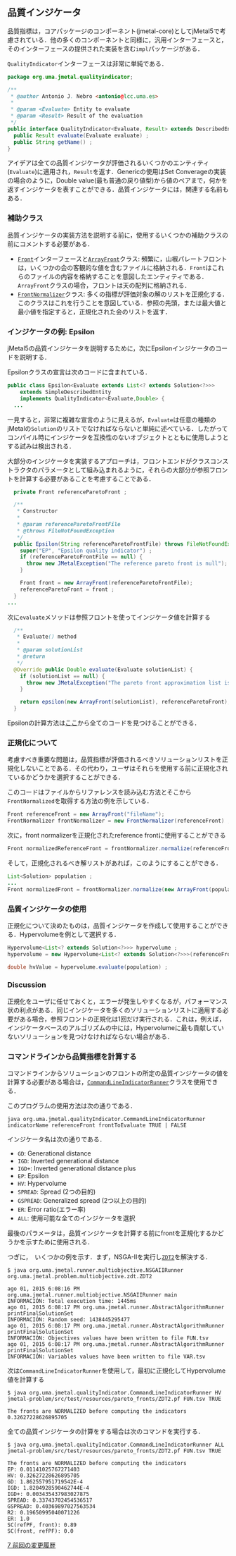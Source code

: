 ## 品質インジケータ

品質指標は，コアパッケージのコンポーネント(jmetal-core)としてjMetal5で考慮されている．他の多くのコンポーネントと同様に，汎用インターフェースと，そのインターフェースの提供された実装を含む`impl`パッケージがある．

`QualityIndicator`インターフェースは非常に単純である．

```java
package org.uma.jmetal.qualityindicator;

/**
 * @author Antonio J. Nebro <antonio@lcc.uma.es>
 *
 * @param <Evaluate> Entity to evaluate
 * @param <Result> Result of the evaluation
 */
public interface QualityIndicator<Evaluate, Result> extends DescribedEntity {
  public Result evaluate(Evaluate evaluate) ;
  public String getName() ;
}
```

アイデアは全ての品質インジケータが評価されるいくつかのエンティティ(`Evaluate`)に適用され，`Result`を返す．Genericの使用はSet Converageの実装の場合のように，Double value(最も普通の戻り値型)から値のペアまで，何かを返すインジケータを表すことができる．品質インジケータには，関連する名前もある．

### 補助クラス
品質インジケータの実装方法を説明する前に，使用するいくつかの補助クラスの前にコメントする必要がある．

- [`Front`](https://github.com/jMetal/jMetal/blob/jmetal-5.0/jmetal-core/src/main/java/org/uma/jmetal/util/front/Front.java)インターフェースと[`ArrayFront`](https://github.com/jMetal/jMetal/blob/jmetal-5.0/jmetal-core/src/main/java/org/uma/jmetal/util/front/imp/ArrayFront.java)クラス: 頻繁に，山椒パレートフロントは，いくつかの会の客観的な値を含むファイルに格納される．`Front`はこれらのファイルの内容を格納することを意図したエンティティである．`ArrayFront`クラスの場合，フロントは天の配列に格納される．
- [`FrontNormalizer`](https://github.com/jMetal/jMetal/blob/jmetal-5.0/jmetal-core/src/main/java/org/uma/jmetal/util/front/util/FrontNormalizer.java)クラス: 多くの指標が評価対象の解のリストを正規化する．このクラスはこれを行うことを意図している．参照の先頭，または最大値と最小値を指定すると，正規化された会のリストを返す．

### インジケータの例: Epsilon
jMetal5の品質インジケータを説明するために，次にEpsilonインジケータのコードを説明する．

Epsilonクラスの宣言は次のコードに含まれている．

```java
public class Epsilon<Evaluate extends List<? extends Solution<?>>>
    extends SimpleDescribedEntity
    implements QualityIndicator<Evaluate,Double> {
  ...

```

一見すると，非常に複雑な宣言のように見えるが，`Evaluate`は任意の種類のjMetalの`Solution`のリストでなければならないと単純に述べている．したがってコンパイル時にインジケータを互換性のないオブジェクトとともに使用しようとする試みは検出される．

大部分のインジケータを実装するアプローチは，フロントエンドがクラスコンストラクタのパラメータとして組み込まれるように，それらの大部分が参照フロントを計算する必要があることを考慮することである．


```java
  private Front referenceParetoFront ;

  /**
   * Constructor
   *
   * @param referenceParetoFrontFile
   * @throws FileNotFoundException
   */
  public Epsilon(String referenceParetoFrontFile) throws FileNotFoundException {
    super("EP", "Epsilon quality indicator") ;
    if (referenceParetoFrontFile == null) {
      throw new JMetalException("The reference pareto front is null");
    }

    Front front = new ArrayFront(referenceParetoFrontFile);
    referenceParetoFront = front ;
  }
...
```

次に`evaluate`メソッドは参照フロントを使ってインジケータ値を計算する

```java
  /**
   * Evaluate() method
   *
   * @param solutionList
   * @return
   */
  @Override public Double evaluate(Evaluate solutionList) {
    if (solutionList == null) {
      throw new JMetalException("The pareto front approximation list is null") ;
    }

    return epsilon(new ArrayFront(solutionList), referenceParetoFront);
  }
```

Epsilonの計算方法は[ここ]( https://github.com/jMetal/jMetal/blob/jmetal-5.0/jmetal-core/src/main/java/org/uma/jmetal/qualityindicator/impl/Epsilon.java)から全てのコードを見つけることができる．

### 正規化について
考慮すべき重要な問題は，品質指標が評価されるべきソリューションリストを正規化しないことである．その代わり，ユーザはそれらを使用する前に正規化されているかどうかを選択することができる．

このコードはファイルからリファレンスを読み込む方法とそこから`FrontNormalized`を取得する方法の例を示している．

```java
Front referenceFront = new ArrayFront("fileName");
FrontNormalizer frontNormalizer = new FrontNormalizer(referenceFront) ;
```

次に，front normalizerを正規化されたreference frontに使用することができる

```java
Front normalizedReferenceFront = frontNormalizer.normalize(referenceFront) ;
```

そして，正規化されるべき解リストがあれば，このようにすることができる．

``` java
List<Solution> population ;
...
Front normalizedFront = frontNormalizer.normalize(new ArrayFront(population)) ;
```

### 品質インジケータの使用
正規化について決めたものは，品質インジケータを作成して使用することができる．Hypervolumeを例として選択する．

```java
Hypervolume<List<? extends Solution<?>>> hypervolume ;
hypervolume = new Hypervolume<List<? extends Solution<?>>>(referenceFront) ;

double hvValue = hypervolume.evaluate(population) ;
```

### Discussion
正規化をユーザに任せておくと，エラーが発生しやすくなるが，パフォーマンス状の利点がある．同じインジケータを多くのソリューションリストに適用する必要がある場合，参照フロントの正規化は1回だけ実行される．これは，例えば，インジケータベースのアルゴリズムの中には，Hypervolumeに最も貢献していないソリューションを見つけなければならない場合がある．

### コマンドラインから品質指標を計算する
コマンドラインからソリューションのフロントの所定の品質インジケータの値を計算する必要がある場合は，[`CommandLineIndicatorRunner`](https://github.com/jMetal/jMetal/blob/jmetal-5.0/jmetal-exec/src/main/java/org/uma/jmetal/qualityIndicator/CommandLineIndicatorRunner.java)クラスを使用できる．

このプログラムの使用方法は次の通りである．

```
java org.uma.jmetal.qualityIndicator.CommandLineIndicatorRunner indicatorName referenceFront frontToEvaluate TRUE | FALSE
```

インジケータ名は次の通りである．

- `GD`: Generational distance
- `IGD`: Inverted generational distance
- `IGD+`: Inverted generational distance plus
- `EP`: Epsilon
- `HV`: Hypervolume
- `SPREAD`: Spread (2つの目的)
- `GSPREAD`: Generalized spread (2つ以上の目的)
- `ER`: Error ratio(エラー率)
- `ALL`: 使用可能な全てのインジケータを選択

最後のパラメータは，品質インジケータを計算する前にfrontを正規化するかどうかを示すために使用される．

つぎに，　いくつかの例を示す．まず，NSGA-IIを実行し[`ZDT2`](https://github.com/jMetal/jMetal/blob/jmetal-5.0/jmetal-problem/src/main/java/org/uma/jmetal/problem/multiobjective/zdt/ZDT2.java)を解決する．

```
$ java org.uma.jmetal.runner.multiobjective.NSGAIIRunner org.uma.jmetal.problem.multiobjective.zdt.ZDT2

ago 01, 2015 6:08:16 PM org.uma.jmetal.runner.multiobjective.NSGAIIRunner main
INFORMACIÓN: Total execution time: 1445ms
ago 01, 2015 6:08:17 PM org.uma.jmetal.runner.AbstractAlgorithmRunner printFinalSolutionSet
INFORMACIÓN: Random seed: 1438445295477
ago 01, 2015 6:08:17 PM org.uma.jmetal.runner.AbstractAlgorithmRunner printFinalSolutionSet
INFORMACIÓN: Objectives values have been written to file FUN.tsv
ago 01, 2015 6:08:17 PM org.uma.jmetal.runner.AbstractAlgorithmRunner printFinalSolutionSet
INFORMACIÓN: Variables values have been written to file VAR.tsv
```

次は`CommandLineIndicatorRunner`を使用して，最初に正規化してHypervolume値を計算する

```
$ java org.uma.jmetal.qualityIndicator.CommandLineIndicatorRunner HV jmetal-problem/src/test/resources/pareto_fronts/ZDT2.pf FUN.tsv TRUE

The fronts are NORMALIZED before computing the indicators
0.32627228626895705
```

全ての品質インジケータの計算をする場合は次のコマンドを実行する．

```
$ java org.uma.jmetal.qualityIndicator.CommandLineIndicatorRunner ALL jmetal-problem/src/test/resources/pareto_fronts/ZDT2.pf FUN.tsv TRUE

The fronts are NORMALIZED before computing the indicators
EP: 0.01141025767271403
HV: 0.32627228626895705
GD: 1.862557951719542E-4
IGD: 1.8204928590462744E-4
IGD+: 0.003435437983027875
SPREAD: 0.33743702454536517
GSPREAD: 0.40369897027563534
R2: 0.19650995040071226
ER: 1.0
SC(refPF, front): 0.89
SC(front, refPF): 0.0
```

[7 前回の変更履歴](changelog.md)
